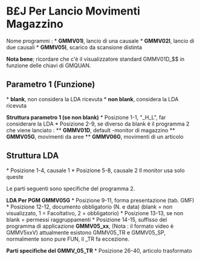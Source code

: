 # B£J Per Lancio Movimenti Magazzino
Nome programmi : 
 \* **GMMV01I**, lancio di una causale
 \* **GMMV02I**, lancio di due causali
 \* **GMMV05I**, scarico da scansione distinta

**Nota bene**; ricordare che c'è il visualizzatore standard GMMV01D_$$ in funzione delle chiavi di GMQUAN.

## Parametro 1 (Funzione)
 \* **blank**, non considera la LDA ricevuta
 \* **non blank**, considera la LDA ricevuta

**Struttura parametro 1 (se non blank)**
\* Posizione 1-1, "_H_L", far considerare la LDA
\* Posizione 2-9, se diverso da blank è il programma 2 che viene lanciato : 
 \*\* **GMMV01D**, default -monitor di magazzino
 \*\* **GMMV05G**, movimenti da aree
 \*\* **GMMV06G**, movimenti di un articolo

## Struttura LDA
\* Posizione 1-4, causale 1
\* Posizione 5-8, causale 2
Il monitor usa solo queste

Le parti seguenti sono specifiche del programma 2.

**LDA Per PGM GMMV05G**
 \* Posizione 9-11, forma presentazione (tab. GMF)
 \* Posizione 12-12, documento obbligatorio (N. e data) (blank = non visualizzato, 1 = Facoltativo, 2 = obbligatorio)
 \* Posizione 13-13, se non blank = permessi raggruppamenti
 \* Posizione 14-15, suffisso del programma di applicazione __GMMV05_xx__, (Nota :  il formato video è GMMV5xxV) attualmente esistono GMMV05_TR e GMMV05_SP, normalmente sono pure FUN, il _TR fa eccezione.

**Parti specifiche del GMMV_05_TR**
 \* Posizione 26-40, articolo trasformato
